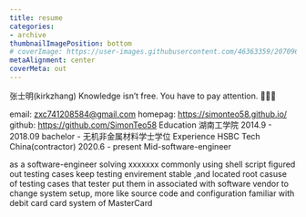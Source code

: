 ```yaml
---
title: resume
categories:
- archive
thumbnailImagePosition: bottom
# coverImage: https://user-images.githubusercontent.com/46363359/207096139-b7700474-bc00-426c-a342-b61a7d7da10e.jpg
metaAlignment: center
coverMeta: out
---
```


张士明(kirkzhang)
Knowledge isn’t free. You have to pay attention. 🧠🧠🧠

email: zxc741208584@gmail.com
homepag: https://simonteo58.github.io/
github: https://github.com/SimonTeo58
Education
湖南工学院 2014.9 - 2018.09
bachelor - 无机非金属材料学士学位
Experience
HSBC Tech China(contractor) 2020.6 - present
Mid-software-engineer

as a software-engineer solving xxxxxxx
commonly using shell script figured out testing cases
keep testing envirement stable ,and located root casuse of testing cases that tester put them in
associated with software vendor to change system setup, more like source code and configuration
familiar with debit card card system of MasterCard